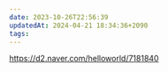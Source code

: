```yaml
---
date: 2023-10-26T22:56:39
updatedAt: 2024-04-21 18:34:36+2090
tags: 
---
```

https://d2.naver.com/helloworld/7181840